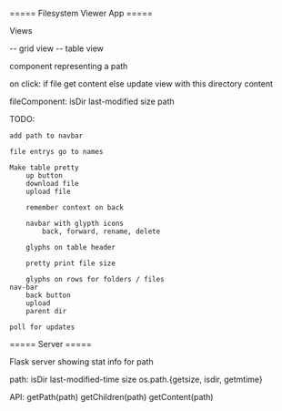 ===== Filesystem Viewer App =====

Views 

-- grid view 
-- table view

component representing a path

on click:
    if file
        get content
    else
        update view with this directory content

fileComponent:
    isDir
    last-modified
    size
    path


TODO: 

    add path to navbar
    
    file entrys go to names

    Make table pretty
        up button
        download file
        upload file
        
        remember context on back
        
        navbar with glypth icons
            back, forward, rename, delete
        
        glyphs on table header 
        
        pretty print file size
        
        glyphs on rows for folders / files
    nav-bar
        back button
        upload
        parent dir

    poll for updates


===== Server =====

Flask server showing stat info for path 

path:
    isDir
    last-modified-time
    size
    os.path.{getsize, isdir, getmtime}

API:
    getPath(path)
    getChildren(path)
    getContent(path)



